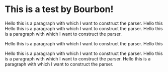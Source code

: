 # This is a test by Bourbon!
Hello this is a paragraph with which I want to construct the parser. Hello this
Hello this is a paragraph with which I want to construct the parser. Hello this
is a paragraph with which I want to construct the parser. 

Hello this is a paragraph with which I want to construct the parser. Hello this 


Hello this is a paragraph with which I want to construct the parser. Hello this 
is a paragraph with which I want to construct the parser. Hello this is a 
paragraph with which I want to construct the parser. 
